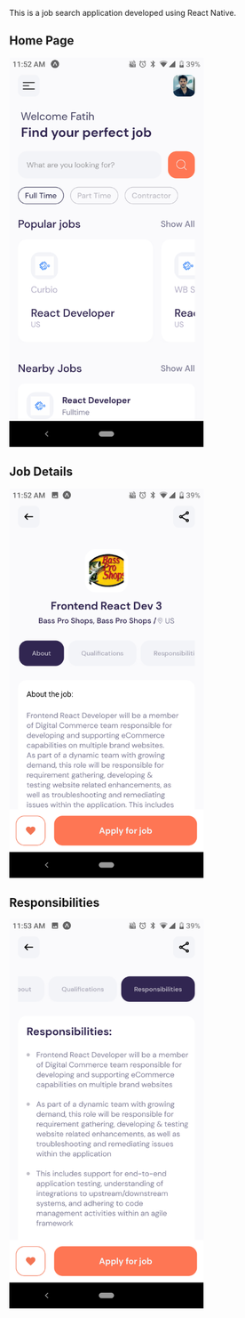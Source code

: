 This is a job search application developed using React Native.

<h2>Home Page</h2>
<img src="assets/preview/preview1.png" alt="preview1" width="350px" height="700px">
<h2>Job Details</h2>
<img src="assets/preview/preview2.png" alt="preview2" width="350px" height="700px">
<h2>Responsibilities</h2>
<img src="assets/preview/preview3.png" alt="preview3" width="350px" height="700px">
